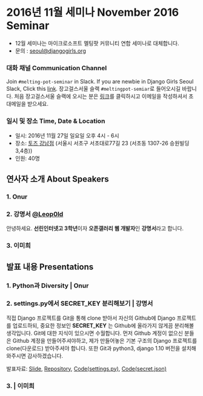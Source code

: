 # 2016년 11월 세미나 November 2016 Seminar
* 12월 세미나는 마이크로소프트 멜팅팟 커뮤니티 연합 세미나로 대체합니다.
* 문의 : seoul@djangogirls.org

### 대화 채널 Communication Channel
Join `#melting-pot-seminar` in Slack.
If you are newbie in Django Girls Seoul Slack, Click this [link](
http://djangogirlsseoulslackin.herokuapp.com/
).
장고걸스서울 슬랙 `#meltingpot-semiar`로 들어오시길 바랍니다.
처음 장고걸스서울 슬랙에 오시는 분은 [링크](slack.djangogirlsseoul.org)를 클릭하시고 이메일을 작성하셔서 초대메일을 받으세요.

### 일시 및 장소 Time, Date & Location
* 일시: 2016년 11월 27일 일요일 오후 4시 - 6시
* 장소: [토즈 강남점](http://www.toz.co.kr/branch/main/index.htm?id=10) (서울시 서초구 서초대로77길 23 (서초동 1307-26 승원빌딩 3,4층))
* 인원: 40명

## 연사자 소개 About Speakers
### 1. Onur

### 2. 강명서 [@Leop0ld](https://github.com/Leop0ld)

안녕하세요. **선린인터넷고 3학년**이자 **오픈갤러리 웹 개발자**인 **강명서**라고 합니다.

### 3. 이미희 

## 발표 내용 Presentations
### 1. Python과 Diversity | Onur


### 2. settings.py에서 SECRET_KEY 분리해보기 | 강명서

직접 Django 프로젝트를 Git을 통해 clone 받아서 자신의 Github에 Django 프로젝트를 업로드하되, 중요한 정보인 **SECRET_KEY** 는 Github에 올라가지 않게끔 분리해볼 생각입니다. Git에 대한 지식이 있으시면 수월합니다.
먼저 Github 계정이 없으신 분들은 Github 계정을 만들어주셔야하고, 제가 만들어놓은 기본 구조의 Django 프로젝트를 clone(다운로드) 받아주셔야 합니다.
또한 Git과 python3, django 1.10 버전을 설치해와주시면 감사하겠습니다.

발표자료: [Slide](http://www.slideshare.net/ssuseraaed82/djangogirls-11-seminar), [Repository](https://github.com/Leop0ld/djangogirls_tutorial), [Code(settings.py)](https://gist.github.com/Leop0ld/a09d2eb69a0a510420e64d353907071b), [Code(secret.json)](https://gist.github.com/Leop0ld/a7a790879ff4d922cfc564e36f9d5e57)


### 3. | 이미희
